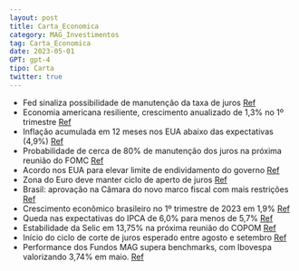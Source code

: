 ```yaml
---
layout: post
title: Carta_Economica
category: MAG_Investimentos
tag: Carta_Economica
date: 2023-05-01
GPT: gpt-4
tipo: Carta
twitter: true
---
```


- Fed sinaliza possibilidade de manutenção da taxa de juros
<a href="#" onclick="search_on_pdf('desaceleração. Mesmo com esses dados, as falas de membros do Federal Reserve apontam para a manut')">Ref</a>
- Economia americana resiliente, crescimento anualizado de 1,3% no 1º trimestre
<a href="#" onclick="search_on_pdf('emprego ainda mostram uma economia resiliente. A segunda prévia do PIB apontou para um crescimento')">Ref</a>
- Inflação acumulada em 12 meses nos EUA abaixo das expectativas (4,9%)
<a href="#" onclick="search_on_pdf('com alta acumulada de 5,5% em 12 meses. Outra medida que mostra um ambiente de economia aquecida é')">Ref</a>
- Probabilidade de cerca de 80% de manutenção dos juros na próxima reunião do FOMC
<a href="#" onclick="search_on_pdf('desaceleração. Mesmo com esses dados, as falas de membros do Federal Reserve apontam para a manut')">Ref</a>
- Acordo nos EUA para elevar limite de endividamento do governo
<a href="#" onclick="search_on_pdf('máquina pública e pagamentos dos títulos da dívida norte-americana. Todavia, na virada de maio par')">Ref</a>
- Zona do Euro deve manter ciclo de aperto de juros
<a href="#" onclick="search_on_pdf('ciclo de aperto monetário, contribuindo para uma melhora da dinâmica nos juros e câmbio. Por ou')">Ref</a>
- Brasil: aprovação na Câmara do novo marco fiscal com mais restrições
<a href="#" onclick="search_on_pdf('• Câmara aprova novo marco fiscal, adicionando mais restrições – texto seguiu para o Senado; • Me')">Ref</a>
- Crescimento econômico brasileiro no 1º trimestre de 2023 em 1,9%
<a href="#" onclick="search_on_pdf('dívida pública não será reduzida ou ao menos estabilizada no curto prazo, evitando somente seu')">Ref</a>
- Queda nas expectativas do IPCA de 6,0% para menos de 5,7%
<a href="#" onclick="search_on_pdf('próximos meses. Com isso, as expectativas para o IPCA de 2023 começaram a recuar, saindo de 6,0% p')">Ref</a>
- Estabilidade da Selic em 13,75% na próxima reunião do COPOM
<a href="#" onclick="search_on_pdf('salários, tem mantida a inflação de serviços pressionada, mesmo com o atual patamar de juros. Sob')">Ref</a>
- Início do ciclo de corte de juros esperado entre agosto e setembro
<a href="#" onclick="search_on_pdf('o ciclo de corte de juros se inicie entre as reuniões de agosto e setembro. Cabe ressaltar que o B')">Ref</a>
- Performance dos Fundos MAG supera benchmarks, com Ibovespa valorizando 3,74% em maio.
<a href="#" onclick="search_on_pdf('Ibovespa tendo uma valorização de 3,74%. Mesmo com a performance positiva no mês, o índice Ibovesp')">Ref</a>
